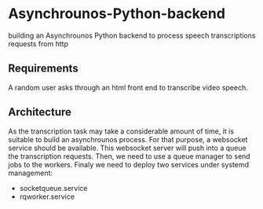 # Asynchrounos-Python-backend
building an Asynchrounos Python backend to process speech transcriptions requests from http

## Requirements
A random user asks through an html front end to transcribe video speech.

## Architecture
As the transcription task may take a considerable amount of time, it is suitable to build an asynchrounos process.
For that purpose, a websocket service should be available. This websocket server will push into a queue the transcription requests.
Then, we need to use a queue manager to send jobs to the workers.
Finaly we need to deploy two services under systemd management:
* socketqueue.service
* rqworker.service

